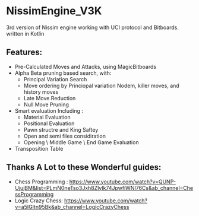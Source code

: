 # NissimEngine_V3K
3rd version of Nissim engine working with UCI protocol and Bitboards. written in Kotlin

## Features:
 * Pre-Calculated Moves and Attacks, using MagicBitboards
 * Alpha Beta pruning based search, with:
    - Principal Variation Search 
    - Move ordering by Princiopal variation Nodem, killer moves, and history moves
    - Late Move Reduction
    - Null Move Pruning
 * Smart evaluation Including :
    - Material Evaluation
    - Positional Evaluation
    - Pawn structre and King Saftey
    - Open and semi files considiration
    - Opening \ Middle Game \ End Game Evaluation
 * Transposition Table


## Thanks A Lot to these Wonderful guides: 
- Chess Programming : https://www.youtube.com/watch?v=QUNP-UjujBM&list=PLmN0neTso3Jxh8ZIylk74JpwfiWNI76Cs&ab_channel=ChessProgramming
- Logic Crazy Chess: https://www.youtube.com/watch?v=a5IGltn95Bk&ab_channel=LogicCrazyChess
